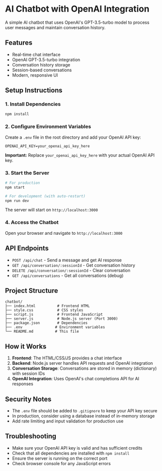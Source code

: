 # AI Chatbot with OpenAI Integration

A simple AI chatbot that uses OpenAI's GPT-3.5-turbo model to process user messages and maintain conversation history.

## Features

- Real-time chat interface
- OpenAI GPT-3.5-turbo integration
- Conversation history storage
- Session-based conversations
- Modern, responsive UI

## Setup Instructions

### 1. Install Dependencies

```bash
npm install
```

### 2. Configure Environment Variables

Create a `.env` file in the root directory and add your OpenAI API key:

```
OPENAI_API_KEY=your_openai_api_key_here
```

**Important:** Replace `your_openai_api_key_here` with your actual OpenAI API key.

### 3. Start the Server

```bash
# For production
npm start

# For development (with auto-restart)
npm run dev
```

The server will start on `http://localhost:3000`

### 4. Access the Chatbot

Open your browser and navigate to `http://localhost:3000`

## API Endpoints

- `POST /api/chat` - Send a message and get AI response
- `GET /api/conversation/:sessionId` - Get conversation history
- `DELETE /api/conversation/:sessionId` - Clear conversation
- `GET /api/conversations` - Get all conversations (debug)

## Project Structure

```
chatbot/
├── index.html          # Frontend HTML
├── style.css           # CSS styles
├── script.js           # Frontend JavaScript
├── server.js           # Node.js server (Port 3000)
├── package.json        # Dependencies
├── .env               # Environment variables
└── README.md          # This file
```

## How it Works

1. **Frontend**: The HTML/CSS/JS provides a chat interface
2. **Backend**: Node.js server handles API requests and OpenAI integration
3. **Conversation Storage**: Conversations are stored in memory (dictionary) with session IDs
4. **OpenAI Integration**: Uses OpenAI's chat completions API for AI responses

## Security Notes

- The `.env` file should be added to `.gitignore` to keep your API key secure
- In production, consider using a database instead of in-memory storage
- Add rate limiting and input validation for production use

## Troubleshooting

- Make sure your OpenAI API key is valid and has sufficient credits
- Check that all dependencies are installed with `npm install`
- Ensure the server is running on the correct port
- Check browser console for any JavaScript errors 